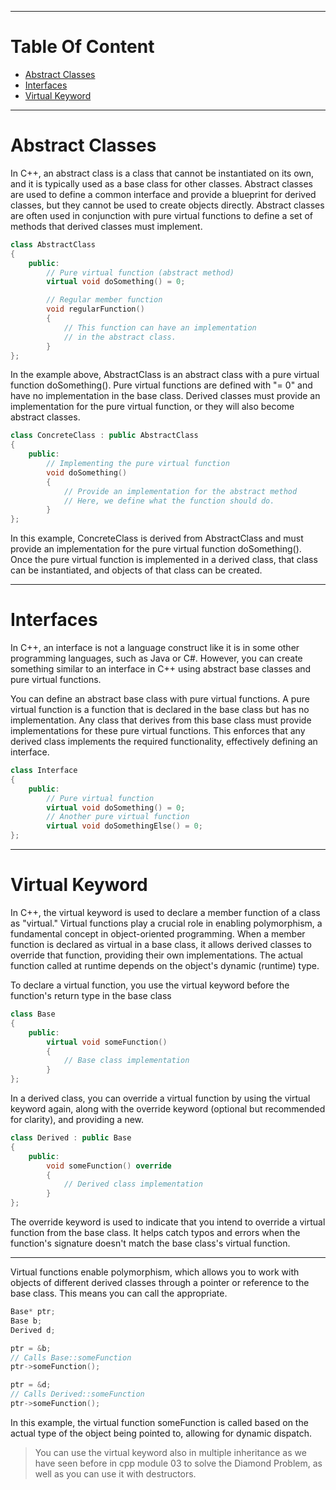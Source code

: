 
---
# Table Of Content

- [Abstract Classes](https://github.com/amaitou/CPP-Modules/tree/master/Module-04#abstract-classes)
- [Interfaces](https://github.com/amaitou/CPP-Modules/tree/master/Module-04#interfaces)
- [Virtual Keyword](https://github.com/amaitou/CPP-Modules/tree/master/Module-04#virtual-keyword)
---
# Abstract Classes

In C++, an abstract class is a class that cannot be instantiated on its own, and it is typically used as a base class for other classes. Abstract classes are used to define a common interface and provide a blueprint for derived classes, but they cannot be used to create objects directly. Abstract classes are often used in conjunction with pure virtual functions to define a set of methods that derived classes must implement.

```c++
class AbstractClass
{
	public:
    	// Pure virtual function (abstract method)
    	virtual void doSomething() = 0;

    	// Regular member function
    	void regularFunction()
		{
        	// This function can have an implementation
        	// in the abstract class.
    	}
};
```

In the example above, AbstractClass is an abstract class with a pure virtual function doSomething(). Pure virtual functions are defined with "= 0" and have no implementation in the base class. Derived classes must provide an implementation for the pure virtual function, or they will also become abstract classes.

```c++
class ConcreteClass : public AbstractClass
{
	public:
    	// Implementing the pure virtual function
    	void doSomething()
		{
        	// Provide an implementation for the abstract method
        	// Here, we define what the function should do.
    	}
};

```

In this example, ConcreteClass is derived from AbstractClass and must provide an implementation for the pure virtual function doSomething(). Once the pure virtual function is implemented in a derived class, that class can be instantiated, and objects of that class can be created.

---

# Interfaces

In C++, an interface is not a language construct like it is in some other programming languages, such as Java or C#. However, you can create something similar to an interface in C++ using abstract base classes and pure virtual functions.

You can define an abstract base class with pure virtual functions. A pure virtual function is a function that is declared in the base class but has no implementation. Any class that derives from this base class must provide implementations for these pure virtual functions. This enforces that any derived class implements the required functionality, effectively defining an interface.

```c++
class Interface
{
	public:
		// Pure virtual function
    	virtual void doSomething() = 0;
		// Another pure virtual function
    	virtual void doSomethingElse() = 0;
};
```
---

# Virtual Keyword

In C++, the virtual keyword is used to declare a member function of a class as "virtual." Virtual functions play a crucial role in enabling polymorphism, a fundamental concept in object-oriented programming. When a member function is declared as virtual in a base class, it allows derived classes to override that function, providing their own implementations. The actual function called at runtime depends on the object's dynamic (runtime) type.

To declare a virtual function, you use the virtual keyword before the function's return type in the base class

```c++
class Base
{
	public:
    	virtual void someFunction()
		{
        	// Base class implementation
    	}
};
```
In a derived class, you can override a virtual function by using the virtual keyword again, along with the override keyword (optional but recommended for clarity), and providing a new.

```c++
class Derived : public Base
{
	public:
    	void someFunction() override
		{
        	// Derived class implementation
    	}
};
```

The override keyword is used to indicate that you intend to override a virtual function from the base class. It helps catch typos and errors when the function's signature doesn't match the base class's virtual function.

---

Virtual functions enable polymorphism, which allows you to work with objects of different derived classes through a pointer or reference to the base class. This means you can call the appropriate.

```c++
Base* ptr;
Base b;
Derived d;

ptr = &b;
// Calls Base::someFunction
ptr->someFunction();

ptr = &d;
// Calls Derived::someFunction
ptr->someFunction();
```

In this example, the virtual function someFunction is called based on the actual type of the object being pointed to, allowing for dynamic dispatch.

> You can use the virtual keyword also in multiple inheritance as we have seen before in cpp module 03 to solve the Diamond Problem, as well as you can use it with destructors. 